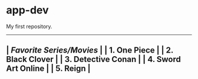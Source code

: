 # app-dev
My first repository.

----------------------------
| *Favorite Series/Movies* |
|  1. One Piece            |
|  2. Black Clover         |
|  3. Detective Conan      |
|  4. Sword Art Online     |
|  5. Reign                |
----------------------------

